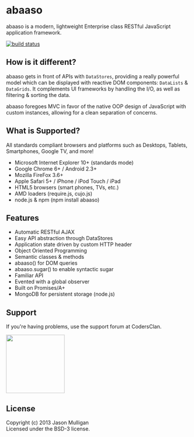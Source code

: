 # abaaso

abaaso is a modern, lightweight Enterprise class RESTful JavaScript application framework.

[![build status](https://secure.travis-ci.org/avoidwork/abaaso.png)](http://travis-ci.org/avoidwork/abaaso)

## How is it different?

abaaso gets in front of APIs with `DataStores`, providing a really powerful model which can be displayed with reactive DOM components: `DataLists` & `DataGrids`. It complements UI frameworks by handling the I/O, as well as filtering & sorting the data.

abaaso foregoes MVC in favor of the native OOP design of JavaScript with custom instances, allowing for a clean separation of concerns.

## What is Supported?

All standards compliant browsers and platforms such as Desktops, Tablets, Smartphones, Google TV, and more!

* Microsoft Internet Explorer 10+ (standards mode)
* Google Chrome 6+ / Android 2.3+
* Mozilla FireFox 3.6+
* Apple Safari 5+ / iPhone / iPod Touch / iPad
* HTML5 browsers (smart phones, TVs, etc.)
* AMD loaders (require.js, cujo.js)
* node.js & npm (npm install abaaso)

## Features

* Automatic RESTful AJAX
* Easy API abstraction through DataStores
* Application state driven by custom HTTP header
* Object Oriented Programming
* Semantic classes & methods
* abaaso() for DOM queries
* abaaso.sugar() to enable syntactic sugar
* Familiar API
* Evented with a global observer
* Built on Promises/A+
* MongoDB for persistent storage (node.js)

## Support

If you're having problems, use the support forum at CodersClan.

<a href="http://codersclan.net/forum/index.php?repo_id=9"><img src="http://www.codersclan.net/graphics/getSupport_blue_big.png" width="160"></a>

## License
Copyright (c) 2013 Jason Mulligan  
Licensed under the BSD-3 license.
